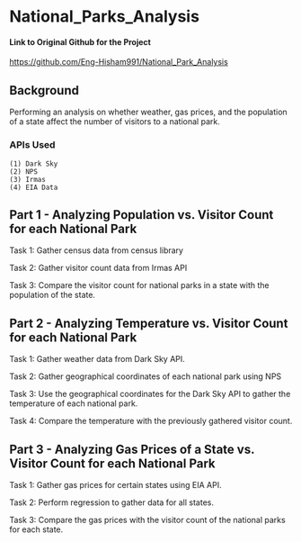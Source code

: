 # National_Parks_Analysis

#### Link to Original Github for the Project 

https://github.com/Eng-Hisham991/National_Park_Analysis

## Background 

Performing an analysis on whether weather, gas prices, and the population of a state affect the number of visitors to a national park. 

### APIs Used 

    (1) Dark Sky 
    (2) NPS 
    (3) Irmas 
    (4) EIA Data
    
## Part 1 - Analyzing Population vs. Visitor Count for each National Park 

Task 1: Gather census data from census library 

Task 2: Gather visitor count data from Irmas API 

Task 3: Compare the visitor count for national parks in a state with the population of the state. 

## Part 2 - Analyzing Temperature vs. Visitor Count for each National Park 

Task 1: Gather weather data from Dark Sky API. 

Task 2: Gather geographical coordinates of each national park using NPS 

Task 3: Use the geographical coordinates for the Dark Sky API to gather the temperature of each national park. 

Task 4: Compare the temperature with the previously gathered visitor count. 

## Part 3 - Analyzing Gas Prices of a State vs. Visitor Count for each National Park

Task 1: Gather gas prices for certain states using EIA API. 

Task 2: Perform regression to gather data for all states. 

Task 3: Compare the gas prices with the visitor count of the national parks for each state. 
